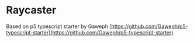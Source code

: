 # Raycaster 

Based on p5 typescript starter by Gaweph
[https://github.com/Gaweph/p5-typescript-starter](https://github.com/Gaweph/p5-typescript-starter)